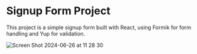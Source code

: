 # Signup Form Project

This project is a simple signup form built with React, using Formik for form handling and Yup for validation.

![Screen Shot 2024-06-26 at 11 28 30](https://github.com/oktaykaya/Projects/assets/74820176/a4a49f40-7f32-4ca8-963f-f67124a9ce75)
